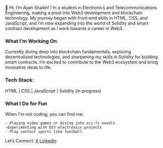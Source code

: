 👋 Hi, I’m Ayan Shaikh!
I'm a student in Electronics and Telecommunications Engineering, making a pivot into Web3 development and blockchain technology. My journey began with front-end skills in HTML, CSS, and JavaScript, and I’m now expanding into the world of Solidity and smart contract development as I work towards a career in Web3.



### What I’m Working On
Currently diving deep into blockchain fundamentals, exploring decentralized technologies, and sharpening my skills in Solidity for building smart contracts. I’m excited to contribute to the Web3 ecosystem and bring innovative ideas to life.


### Tech Stack:
HTML | CSS | JavaScript | Solidity (in progress)


### What I Do for Fun
When I'm not coding, you can find me:

    - Playing video games or diving into sci-fi novels
    -Experimenting with DIY electronics projects
    - Play contact sports like football

    

Let’s Connect:
[X](www.x.com/execayan)
[Linkedin](https://www.linkedin.com/in/ayan-shaikhh/)
